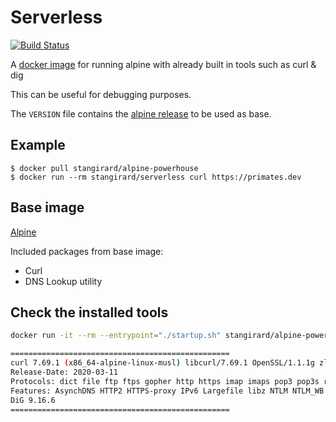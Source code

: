 # Serverless #

[![Build Status](https://gitlab.com/StanGirard/alpine-powerhouse/badges/main/pipeline.svg)](https://gitlab.com/StanGirard/alpine-powerhouse/)

A [docker image](https://hub.docker.com/r/stangirard/alpine-powerhouse) for running alpine with already built in tools such as curl & dig

This can be useful for debugging purposes.

The `VERSION` file contains the [alpine release](https://hub.docker.com/_/alpine) to be used as base.

## Example ##

```
$ docker pull stangirard/alpine-powerhouse
$ docker run --rm stangirard/serverless curl https://primates.dev
```

## Base image ##

[Alpine](https://hub.docker.com/_/alpine)

Included packages from base image:

- Curl
- DNS Lookup utility

## Check the installed tools

```bash
docker run -it --rm --entrypoint="./startup.sh" stangirard/alpine-powerhouse

=================================================
curl 7.69.1 (x86_64-alpine-linux-musl) libcurl/7.69.1 OpenSSL/1.1.1g zlib/1.2.11 nghttp2/1.41.0
Release-Date: 2020-03-11
Protocols: dict file ftp ftps gopher http https imap imaps pop3 pop3s rtsp smb smbs smtp smtps telnet tftp 
Features: AsynchDNS HTTP2 HTTPS-proxy IPv6 Largefile libz NTLM NTLM_WB SSL TLS-SRP UnixSockets
DiG 9.16.6
=================================================
```

